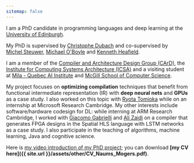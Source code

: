 ```yaml
---
sitemap: false
---
```

<p class="lead">I am a <span style="white-space:nowrap;">PhD candidate</span> in <span style="white-space:nowrap;">programming languages</span> and <span style="white-space:nowrap;">deep learning</span> at the <a href="http://www.ed.ac.uk/">University of Edinburgh</a>.</p>

My PhD is supervised by <span style="white-space:nowrap;">[Christophe Dubach](https://cdubach.bitbucket.io/)</span> and co-supervised by <span style="white-space:nowrap;">[Michel Steuwer](https://michel.steuwer.info/)</span>, <span style="white-space:nowrap;">[Michael O'Boyle](http://www.dcs.ed.ac.uk/home/mob/)</span> and <span style="white-space:nowrap;">[Kenneth Heafield](https://kheafield.com/)</span>.

I am a member of the [Compiler and Architecture Design Group (CArD)](https://www.icsa.inf.ed.ac.uk/compilers/), the [Institute for Computing Systems Architecture (ICSA)](https://web.inf.ed.ac.uk/icsa/) and a visiting student at [Mila - Quebec AI Institute](https://mila.quebec/) and [McGill School of Computer Science](https://www.cs.mcgill.ca/).

My project focuses on **optimizing compilation** techniques that benefit from functional intermediate representation (IR) with **deep neural nets** and **GPUs** as a case study. I also worked on this topic with [Ryota Tomioka](https://www.microsoft.com/en-us/research/people/ryoto/) while on an internship at Microsoft Research Cambridge. My other interests include software/hardware codesign for DL: while interning at ARM Research Cambridge, I worked with [Giacomo Gabrielli](https://www.linkedin.com/in/giacomogabrielli/) and [Ali Zaidi](https://www.linkedin.com/in/alimustafazaidi/) on a compiler that generates FPGA designs in the Spatial HLS language with LSTM networks as a case study. I also participate in the teaching of algorithms, machine learning, Java and cognitive science.

Here is [my video introduction of my PhD project](https://youtu.be/P3usgDJjAIU); you can download **[my CV here]({{ site.url }}/assets/other/CV_Naums_Mogers.pdf)**.